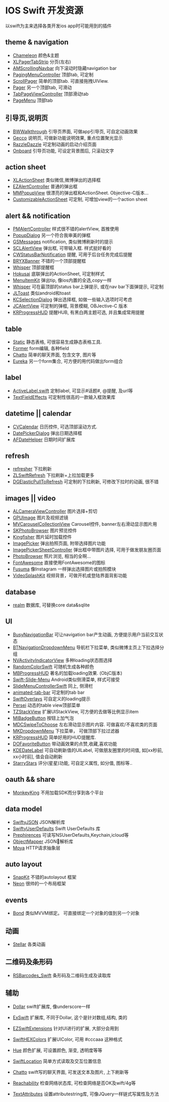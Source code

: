 # IOS Swift 开发资源
以swift为主来选择各类开发ios app时可能用到的插件

## theme & navigation
* [Chameleon](https://github.com/ViccAlexander/Chameleon) 颜色&主题
* [XLPagerTabStrip](https://github.com/xmartlabs/XLPagerTabStrip) 分页(左右)
* [AMScrollingNavbar](https://github.com/andreamazz/AMScrollingNavbar) 向下滚动时隐藏navigation bar
* [PagingMenuController](https://github.com/kitasuke/PagingMenuController) 顶部tab, 可定制
* [ScrollPager](https://github.com/aryaxt/ScrollPager) 简单的顶部tab. 可直接拖拽UIView.
* [Pager](https://github.com/lucoceano/Pager) 另一个顶部tab, 可滑动
* [TabPageViewController](https://github.com/EndouMari/TabPageViewController) 顶部滑动tab
* [PageMenu](https://github.com/HighBay/PageMenu) 顶部tab


## 引导页,说明页
* [BWWalkthrough](https://github.com/ariok/BWWalkthrough) 引导页界面, 可做app引导页, 可自定动画效果
* [Gecco](https://github.com/yukiasai/Gecco) 说明页, 可做新功能说明效果, 重点位置聚光显示
* [RazzleDazzle](https://github.com/IFTTT/RazzleDazzle) 可定制动画的启动介绍页面
* [Onboard](https://github.com/mamaral/Onboard) 引导页功能, 可设定背景图后, 只滚动文字

## action sheet
* [XLActionSheet](https://github.com/xmartlabs/XLActionController) 类似微信,微博弹出的选择框
* [EZAlertController](https://github.com/thellimist/EZAlertController) 普通的弹出框
* [MMPopupView](https://github.com/adad184/MMPopupView) 很漂亮的弹出框和ActionSheet. Objective-C版本...
* [CustomizableActionSheet](https://github.com/beryu/CustomizableActionSheet) 可定制, 可增加view的一个action sheet


## alert && notification
* [PMAlertController](https://github.com/Codeido/PMAlertController) 样式很不错的alertView, 首推使用
* [PopupDialog](https://github.com/Orderella/PopupDialog) 另一个符合我审美的弹框
* [GSMessages](https://github.com/wxxsw/GSMessages) notification, 类似微博刷新时的提示
* [SCLAlertView](https://github.com/vikmeup/SCLAlertView-Swift) 弹出框, 可带输入框. 样式挺好看的
* [CWStatusBarNotification](https://github.com/cezarywojcik/CWStatusBarNotification/tree/swift) 提醒, 可用于后台任务完成后提醒
* [BRYXBanner](https://github.com/bryx-inc/BRYXBanner) 不错的一个顶部提醒框
* [Whisper](https://github.com/hyperoslo/Whisper) 顶部提醒框
* [Hokusai](https://github.com/ytakzk/Hokusai) 底联弹出的ActionSheet, 可定制样式
* [MenuItemKit](https://github.com/cxa/MenuItemKit) 弹出tip, 像ios内置的全选,copy一样
* [Whisper](https://github.com/hyperoslo/Whisper) 可在最顶部的status bar上弹提示, 或在nav bar下面弹提示, 可定制
* [JLToast](https://github.com/devxoul/JLToast) 类似android和toast
* [KCSelectionDialog](https://github.com/kciter/KCSelectionDialog) 弹出选择框, 如做一些输入选项时可考虑
* [JCAlertView](https://github.com/HJaycee/JCAlertView) 可定制的弹框, 背景模糊, OBJective-C 版本
* [KRProgressHUD](https://github.com/krimpedance/KRProgressHUD) 提醒HUB, 有黑白两主题可选, 并且集成常用提醒


## table
* [Static](https://github.com/venmo/Static) 静态表格, 可很容易生成静态表格工具.
* [Former](https://github.com/ra1028/Former) form编辑, 各种field
* [Chatto](https://github.com/badoo/Chatto) 简单的聊天界面, 包含文字, 图片等
* [Eureka](https://github.com/xmartlabs/Eureka) 另一个form集合, 可方便的用代码做出form组合

## label
* [ActiveLabel.swift](https://github.com/optonaut/ActiveLabel.swift) 定制label, 可显示#话题#, @提醒, 及url等
* [TextFieldEffects](https://github.com/raulriera/TextFieldEffects) 可定制性很高的一款输入框效果库


## datetime || calendar
* [CVCalendar](https://github.com/Mozharovsky/CVCalendar) 日历控件, 可选顶部滚动方式.
* [DatePickerDialog](https://github.com/squimer/DatePickerDialog-iOS-Swift) 弹出日期选择框
* [AFDateHelper](https://github.com/melvitax/AFDateHelper) 日期时间扩展库

## refresh
* [refresher](https://github.com/jcavar/refresher) 下拉刷新   
* [ZLSwiftRefresh](https://github.com/MakeZL/ZLSwiftRefresh) 下拉刷新+上拉加载更多
* [DGElasticPullToRefresh](https://github.com/gontovnik/DGElasticPullToRefresh) 可定制的下拉刷新, 可修改下拉时的动画, 很不错

## images || video
* [ALCameraViewController](https://github.com/AlexLittlejohn/ALCameraViewController) 图片选择+剪切   
* [GPUImage](https://github.com/BradLarson/GPUImage) 图片及视频滤镜   
* [MVCarouselCollectionView](https://github.com/bizz84/MVCarouselCollectionView) Carousel控件, banner左右滑动显示图片用   
* [SKPhotoBrowser](https://github.com/suzuki-0000/SKPhotoBrowser) 图片预览控件
* [Kingfisher](https://github.com/onevcat/Kingfisher) 图片延时加载控件
* [ImagePicker](https://github.com/hyperoslo/ImagePicker) 弹出拍照页面, 附带选择图片功能
* [ImagePickerSheetController](https://github.com/larcus94/ImagePickerSheetController) 弹出框中带图片选择, 可用于做发朋友圈页面
* [PhotoBrowser](https://github.com/CharlinFeng/PhotoBrowser) 照片浏览, 相当的全啊...
* [FontAwesome](https://github.com/thii/FontAwesome.swift) 直接使用FontAwesome的图标
* [Fusuma](https://github.com/ytakzk/Fusuma) 像Instagram 一样弹出选择图片或拍照模块
* [VideoSplashKit](https://github.com/movielala/VideoSplashKit) 视频背景，可做开机或登陆界面背影功能


## database
* [realm](https://github.com/realm/realm-cocoa) 数据库, 可替换core data&sqlite

## UI
* [BusyNavigationBar](https://github.com/gmertk/BusyNavigationBar) 可让navigation bar产生动画, 方便提示用户当前交互状态
* [BTNavigationDropdownMenu](https://github.com/PhamBaTho/BTNavigationDropdownMenu) 导航栏下拉菜单, 类似微博主页上下拉选择分组
* [NVActivityIndicatorView](https://github.com/ninjaprox/NVActivityIndicatorView) 多种loading状态图选择
* [RandomColorSwift](https://github.com/onevcat/RandomColorSwift) 可随机生成各种颜色
* [MBProgressHUD](https://github.com/jdg/MBProgressHUD) 著名的加载loading效果. (ObjC版本)
* [Swift-Slide-Menu](https://github.com/PhilippeBoisney/Swift-Slide-Menu) Android类似侧滑菜单, 样式可接受
* [SlideMenuControllerSwift](https://github.com/dekatotoro/SlideMenuControllerSwift) 同上, 侧滑栏
* [animated-tab-bar](https://github.com/Ramotion/animated-tab-bar) 可定制的tab bar
* [SwiftOverlays](https://github.com/peterprokop/SwiftOverlays) 可自定义的loading提示
* [Persei](https://github.com/Yalantis/Persei) 动态的table view顶部菜单
* [TZStackView](https://github.com/tomvanzummeren/TZStackView) 扩展UIStackView, 可方便的去做等比例显示item
* [MIBadgeButton](https://github.com/mustafaibrahim989/MIBadgeButton-Swift) 按钮上加气泡
* [MDCSwipeToChoose](https://github.com/modocache/MDCSwipeToChoose) 左右滑动显示图片内容. 可做喜欢/不喜欢类的页面
* [MKDropdownMenu](https://github.com/maxkonovalov/MKDropdownMenu) 下拉菜单， 可做顶部下拉过滤器
* [KRProgressHUD](https://github.com/krimpedance/KRProgressHUD) 简单好用的HUD提醒库.
* [DOFavoriteButton](https://github.com/okmr-d/DOFavoriteButton) 带动画效果的点赞,收藏,喜欢功能
* [KDEDateLabel](https://github.com/delannoyk/KDEDateLabel) 可自动刷新值的UILabel, 可做朋友圈里的时间值, 如[xx秒前, xx小时前], 值会自动刷新
* [StarryStars](https://github.com/peterprokop/StarryStars) 评分(星星)功能, 可自定义属性, 如分值, 图标等..


## oauth && share
* [MonkeyKing](https://github.com/nixzhu/MonkeyKing/) 不用加载SDK而分享到各个平台

## data model
* [SwiftyJSON](https://github.com/SwiftyJSON/SwiftyJSON) JSON解析库
* [SwiftyUserDefaults](https://github.com/radex/SwiftyUserDefaults) Swift UserDefaults 库
* [Prephirences](https://github.com/phimage/Prephirences) 可读写NSUserDefaults,Keychain,icloud等
* [ObjectMapper](https://github.com/Hearst-DD/ObjectMapper) JSON解析库
* [Moya](https://github.com/Moya/Moya) HTTP请求抽象层


## auto layout
* [SnapKit](https://github.com/SnapKit/SnapKit) 不错的autolayout 框架
* [Neon](https://github.com/mamaral/Neon) 很帅的一个布局框架

## events
* [Bond](https://github.com/SwiftBond/Bond) 类似MVVM绑定。 可直接绑定一个对象的值到另一个对象


## 动画
* [Stellar](https://github.com/AugustRush/Stellar) 各类动画

## 二维码及条形码

* [RSBarcodes_Swift](https://github.com/yeahdongcn/RSBarcodes_Swift) 条形码及二维码生成及读取库


## 辅助
* [Dollar](https://github.com/ankurp/Dollar) swift扩展库, 像underscore一样

* [ExSwift](https://github.com/pNre/ExSwift) 扩展库, 不同于Dollar, 这个是针对数组,结构, 类的
* [EZSwiftExtensions](https://github.com/goktugyil/EZSwiftExtensions) 针对UI进行的扩展, 大部分会用到

* [SwiftHEXColors](https://github.com/thii/SwiftHEXColors) 扩展UIColor, 可用 #cccaaa 这种格式
* [Hue](https://github.com/hyperoslo/Hue) 颜色扩展, 可设置颜色, 渐变, 透明度等等

* [SwiftLocation](https://github.com/malcommac/SwiftLocation) 简单方式读取及交互位置信息

* [Chatto](https://github.com/badoo/Chatto) swift写的聊天界面, 可发送文本及图片, 上下刷新等
* [Reachability](https://github.com/tonymillion/Reachability) 检查网络状态库, 可检查网络是否OK及wift/4g等
* [TextAttributes](https://github.com/delba/TextAttributes) 设置attributestring库, 可像JQuery一样链式写属性及方法
